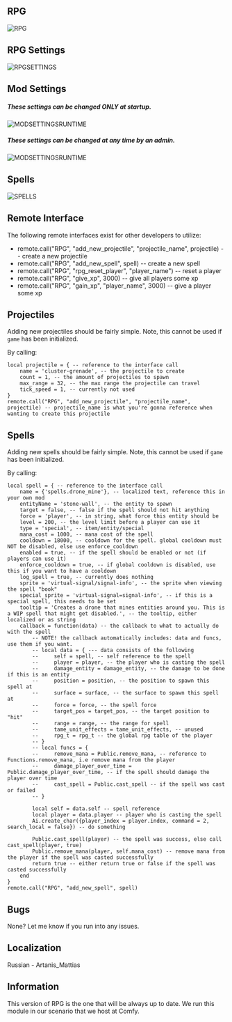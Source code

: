## RPG

![RPG](https://raw.githubusercontent.com/Gerkiz/RPG/master/mod_pic/gui.png)

## RPG Settings

![RPGSETTINGS](https://raw.githubusercontent.com/Gerkiz/RPG/master/mod_pic/settings.png)

## Mod Settings

##### These settings can be changed ONLY at startup.

![MODSETTINGSRUNTIME](https://raw.githubusercontent.com/Gerkiz/RPG/master/mod_pic/mod_settings_1.png)

##### These settings can be changed at any time by an admin.

![MODSETTINGSRUNTIME](https://raw.githubusercontent.com/Gerkiz/RPG/master/mod_pic/mod_settings_2.png)

## Spells

![SPELLS](https://raw.githubusercontent.com/Gerkiz/RPG/master/mod_pic/spells.png)

## Remote Interface

The following remote interfaces exist for other developers to utilize:

- remote.call("RPG", "add_new_projectile", "projectile_name", projectile) -- create a new projectile
- remote.call("RPG", "add_new_spell", spell) -- create a new spell
- remote.call("RPG", "rpg_reset_player", "player_name") -- reset a player
- remote.call("RPG", "give_xp", 3000) -- give all players some xp
- remote.call("RPG", "gain_xp", "player_name", 3000) -- give a player some xp

## Projectiles

Adding new projectiles should be fairly simple.
Note, this cannot be used if `game` has been initialized.

By calling:

```
local projectile = { -- reference to the interface call
	name = 'cluster-grenade', -- the projectile to create
	count = 1, -- the amount of projectiles to spawn
	max_range = 32, -- the max range the projectile can travel
	tick_speed = 1, -- currently not used
}
remote.call("RPG", "add_new_projectile", "projectile_name", projectile) -- projectile_name is what you're gonna reference when wanting to create this projectile
```

## Spells

Adding new spells should be fairly simple.
Note, this cannot be used if `game` has been initialized.

By calling:

```
local spell = { -- reference to the interface call
	name = {'spells.drone_mine'}, -- localized text, reference this in your own mod
	entityName = 'stone-wall', -- the entity to spawn
	target = false, -- false if the spell should not hit anything
	force = 'player', -- in string, what force this entity should be
	level = 200, -- the level limit before a player can use it
	type = 'special', -- item/entity/special
	mana_cost = 1000, -- mana cost of the spell
	cooldown = 18000, -- cooldown for the spell. global cooldown must NOT be disabled, else use enforce_cooldown
	enabled = true, -- if the spell should be enabled or not (if players can use it)
	enforce_cooldown = true, -- if global cooldown is disabled, use this if you want to have a cooldown
	log_spell = true, -- currently does nothing
	sprite = 'virtual-signal/signal-info', -- the sprite when viewing the spell "book"
	special_sprite = 'virtual-signal=signal-info', -- if this is a special spell, this needs to be set
	tooltip = 'Creates a drone that mines entities around you. This is a WIP spell that might get disabled.', -- the tooltip, either localized or as string
	callback = function(data) -- the callback to what to actually do with the spell
		-- NOTE! the callback automatically includes: data and funcs, use them if you want.
		-- local data = { --- data consists of the following
		--     self = spell, -- self reference to the spell
		--     player = player, -- the player who is casting the spell
		--     damage_entity = damage_entity, -- the damage to be done if this is an entity
		--     position = position, -- the position to spawn this spell at
		--     surface = surface, -- the surface to spawn this spell at
		--     force = force, -- the spell force
		--     target_pos = target_pos, -- the target position to "hit"
		--     range = range, -- the range for spell
		--     tame_unit_effects = tame_unit_effects, -- unused
		--     rpg_t = rpg_t -- the global rpg table of the player
		-- }
		-- local funcs = {
		--     remove_mana = Public.remove_mana, -- reference to Functions.remove_mana, i.e remove mana from the player
		--     damage_player_over_time = Public.damage_player_over_time, -- if the spell should damage the player over time
		--     cast_spell = Public.cast_spell -- if the spell was cast or failed
		-- }

		local self = data.self -- spell reference
		local player = data.player -- player who is casting the spell
		Ai.create_char({player_index = player.index, command = 2, search_local = false}) -- do something

		Public.cast_spell(player) -- the spell was success, else call cast_spell(player, true)
		Public.remove_mana(player, self.mana_cost) -- remove mana from the player if the spell was casted successfully
		return true -- either return true or false if the spell was casted successfully
	end
}
remote.call("RPG", "add_new_spell", spell)
```

## Bugs

None? Let me know if you run into any issues.

## Localization

Russian - Artanis_Mattias

## Information

This version of RPG is the one that will be always up to date. We run this module in our scenario that we host at Comfy.
